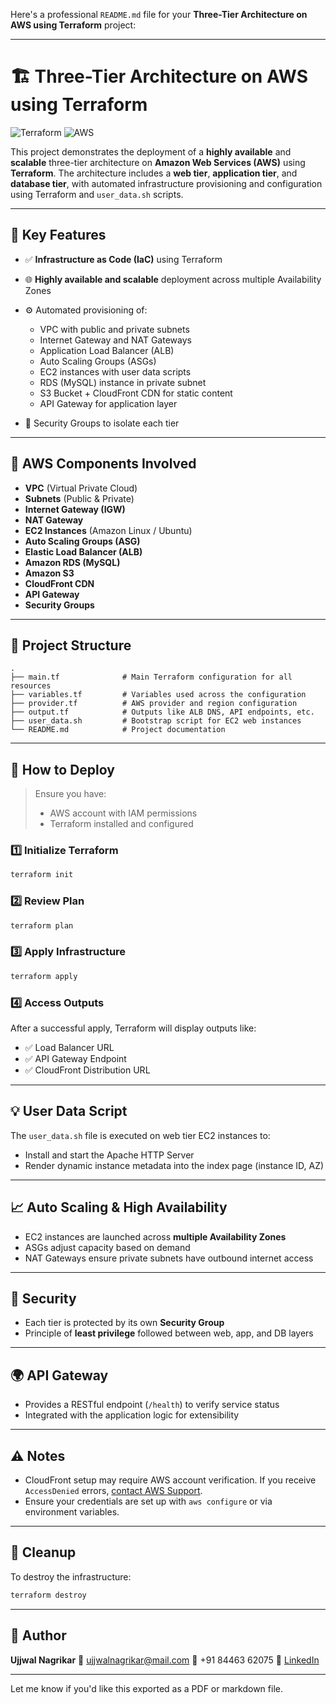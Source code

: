 Here's a professional `README.md` file for your **Three-Tier Architecture on AWS using Terraform** project:

---

# 🏗️ Three-Tier Architecture on AWS using Terraform


![Terraform](https://img.shields.io/badge/Terraform-1.0%2B-purple?logo=terraform)
![AWS](https://img.shields.io/badge/AWS-Cloud-orange?logo=amazon-aws)

This project demonstrates the deployment of a **highly available** and **scalable** three-tier architecture on **Amazon Web Services (AWS)** using **Terraform**. The architecture includes a **web tier**, **application tier**, and **database tier**, with automated infrastructure provisioning and configuration using Terraform and `user_data.sh` scripts.

---

## 📌 Key Features

* ✅ **Infrastructure as Code (IaC)** using Terraform
* 🌐 **Highly available and scalable** deployment across multiple Availability Zones
* ⚙️ Automated provisioning of:

  * VPC with public and private subnets
  * Internet Gateway and NAT Gateways
  * Application Load Balancer (ALB)
  * Auto Scaling Groups (ASGs)
  * EC2 instances with user data scripts
  * RDS (MySQL) instance in private subnet
  * S3 Bucket + CloudFront CDN for static content
  * API Gateway for application layer
* 🔐 Security Groups to isolate each tier

---

## 🧱 AWS Components Involved

* **VPC** (Virtual Private Cloud)
* **Subnets** (Public & Private)
* **Internet Gateway (IGW)**
* **NAT Gateway**
* **EC2 Instances** (Amazon Linux / Ubuntu)
* **Auto Scaling Groups (ASG)**
* **Elastic Load Balancer (ALB)**
* **Amazon RDS (MySQL)**
* **Amazon S3**
* **CloudFront CDN**
* **API Gateway**
* **Security Groups**

---

## 📂 Project Structure

```
.
├── main.tf              # Main Terraform configuration for all resources
├── variables.tf         # Variables used across the configuration
├── provider.tf          # AWS provider and region configuration
├── output.tf            # Outputs like ALB DNS, API endpoints, etc.
├── user_data.sh         # Bootstrap script for EC2 web instances
└── README.md            # Project documentation
```

---

## 🚀 How to Deploy

> Ensure you have:
>
> * AWS account with IAM permissions
> * Terraform installed and configured

### 1️⃣ Initialize Terraform

```bash
terraform init
```

### 2️⃣ Review Plan

```bash
terraform plan
```

### 3️⃣ Apply Infrastructure

```bash
terraform apply
```

### 4️⃣ Access Outputs

After a successful apply, Terraform will display outputs like:

* ✅ Load Balancer URL
* ✅ API Gateway Endpoint
* ✅ CloudFront Distribution URL

---

## 💡 User Data Script

The `user_data.sh` file is executed on web tier EC2 instances to:

* Install and start the Apache HTTP Server
* Render dynamic instance metadata into the index page (instance ID, AZ)

---

## 📈 Auto Scaling & High Availability

* EC2 instances are launched across **multiple Availability Zones**
* ASGs adjust capacity based on demand
* NAT Gateways ensure private subnets have outbound internet access

---

## 🔐 Security

* Each tier is protected by its own **Security Group**
* Principle of **least privilege** followed between web, app, and DB layers

---

## 🌍 API Gateway

* Provides a RESTful endpoint (`/health`) to verify service status
* Integrated with the application logic for extensibility

---

## ⚠️ Notes

* CloudFront setup may require AWS account verification. If you receive `AccessDenied` errors, [contact AWS Support](https://console.aws.amazon.com/support/home#/).
* Ensure your credentials are set up with `aws configure` or via environment variables.

---

## 🧹 Cleanup

To destroy the infrastructure:

```bash
terraform destroy
```

---

## 👤 Author

**Ujjwal Nagrikar**
📧 [ujjwalnagrikar@mail.com](mailto:ujjwalnagrikar@mail.com)
📱 +91 84463 62075
🔗 [LinkedIn](https://www.linkedin.com/in/ujjwal-nagrikar-2631aa273/)

---

Let me know if you'd like this exported as a PDF or markdown file.
